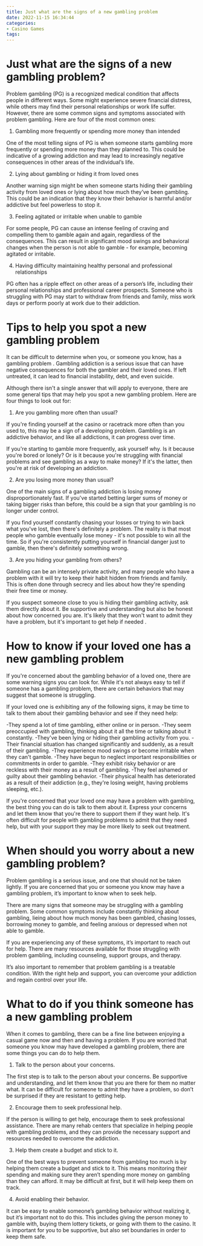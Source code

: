 ```yaml
---
title: Just what are the signs of a new gambling problem
date: 2022-11-15 16:34:44
categories:
- Casino Games
tags:
---
```



#  Just what are the signs of a new gambling problem?

Problem gambling (PG) is a recognized medical condition that affects people in different ways. Some might experience severe financial distress, while others may find their personal relationships or work life suffer. However, there are some common signs and symptoms associated with problem gambling. Here are four of the most common ones:

1. Gambling more frequently or spending more money than intended

One of the most telling signs of PG is when someone starts gambling more frequently or spending more money than they planned to. This could be indicative of a growing addiction and may lead to increasingly negative consequences in other areas of the individual’s life.

2. Lying about gambling or hiding it from loved ones

Another warning sign might be when someone starts hiding their gambling activity from loved ones or lying about how much they’ve been gambling. This could be an indication that they know their behavior is harmful and/or addictive but feel powerless to stop it.

3. Feeling agitated or irritable when unable to gamble

For some people, PG can cause an intense feeling of craving and compelling them to gamble again and again, regardless of the consequences. This can result in significant mood swings and behavioral changes when the person is not able to gamble - for example, becoming agitated or irritable.

4. Having difficulty maintaining healthy personal and professional relationships

PG often has a ripple effect on other areas of a person’s life, including their personal relationships and professional career prospects. Someone who is struggling with PG may start to withdraw from friends and family, miss work days or perform poorly at work due to their addiction.

#  Tips to help you spot a new gambling problem

It can be difficult to determine when you, or someone you know, has a gambling problem . Gambling addiction is a serious issue that can have negative consequences for both the gambler and their loved ones. If left untreated, it can lead to financial instability, debt, and even suicide.

Although there isn't a single answer that will apply to everyone, there are some general tips that may help you spot a new gambling problem. Here are four things to look out for:

1) Are you gambling more often than usual?

If you're finding yourself at the casino or racetrack more often than you used to, this may be a sign of a developing problem. Gambling is an addictive behavior, and like all addictions, it can progress over time.

If you're starting to gamble more frequently, ask yourself why. Is it because you're bored or lonely? Or is it because you're struggling with financial problems and see gambling as a way to make money? If it's the latter, then you're at risk of developing an addiction.

2) Are you losing more money than usual?

One of the main signs of a gambling addiction is losing money disproportionately fast. If you've started betting larger sums of money or taking bigger risks than before, this could be a sign that your gambling is no longer under control.

If you find yourself constantly chasing your losses or trying to win back what you've lost, then there's definitely a problem. The reality is that most people who gamble eventually lose money - it's not possible to win all the time. So if you're consistently putting yourself in financial danger just to gamble, then there's definitely something wrong.

3) Are you hiding your gambling from others?

Gambling can be an intensely private activity, and many people who have a problem with it will try to keep their habit hidden from friends and family. This is often done through secrecy and lies about how they're spending their free time or money.

If you suspect someone close to you is hiding their gambling activity, ask them directly about it. Be supportive and understanding but also be honest about how concerned you are. It's likely that they won't want to admit they have a problem, but it's important to get help if needed .

#  How to know if your loved one has a new gambling problem

If you're concerned about the gambling behavior of a loved one, there are some warning signs you can look for. While it's not always easy to tell if someone has a gambling problem, there are certain behaviors that may suggest that someone is struggling.

If your loved one is exhibiting any of the following signs, it may be time to talk to them about their gambling behavior and see if they need help:

-They spend a lot of time gambling, either online or in person.
-They seem preoccupied with gambling, thinking about it all the time or talking about it constantly.
-They've been lying or hiding their gambling activity from you.
-Their financial situation has changed significantly and suddenly, as a result of their gambling.
-They experience mood swings or become irritable when they can't gamble.
-They have begun to neglect important responsibilities or commitments in order to gamble.
-They exhibit risky behavior or are reckless with their money as a result of gambling.
-They feel ashamed or guilty about their gambling behavior.
-Their physical health has deteriorated as a result of their addiction (e.g., they're losing weight, having problems sleeping, etc.).

If you're concerned that your loved one may have a problem with gambling, the best thing you can do is talk to them about it. Express your concerns and let them know that you're there to support them if they want help. It's often difficult for people with gambling problems to admit that they need help, but with your support they may be more likely to seek out treatment.

#  When should you worry about a new gambling problem?

Problem gambling is a serious issue, and one that should not be taken lightly. If you are concerned that you or someone you know may have a gambling problem, it’s important to know when to seek help.

There are many signs that someone may be struggling with a gambling problem. Some common symptoms include constantly thinking about gambling, lieing about how much money has been gambled, chasing losses, borrowing money to gamble, and feeling anxious or depressed when not able to gamble.

If you are experiencing any of these symptoms, it’s important to reach out for help. There are many resources available for those struggling with problem gambling, including counseling, support groups, and therapy.

It’s also important to remember that problem gambling is a treatable condition. With the right help and support, you can overcome your addiction and regain control over your life.

#  What to do if you think someone has a new gambling problem

When it comes to gambling, there can be a fine line between enjoying a casual game now and then and having a problem. If you are worried that someone you know may have developed a gambling problem, there are some things you can do to help them.

1. Talk to the person about your concerns.

The first step is to talk to the person about your concerns. Be supportive and understanding, and let them know that you are there for them no matter what. It can be difficult for someone to admit they have a problem, so don’t be surprised if they are resistant to getting help.

2. Encourage them to seek professional help.

If the person is willing to get help, encourage them to seek professional assistance. There are many rehab centers that specialize in helping people with gambling problems, and they can provide the necessary support and resources needed to overcome the addiction.

3. Help them create a budget and stick to it.

One of the best ways to prevent someone from gambling too much is by helping them create a budget and stick to it. This means monitoring their spending and making sure they aren’t spending more money on gambling than they can afford. It may be difficult at first, but it will help keep them on track.

4. Avoid enabling their behavior.

It can be easy to enable someone’s gambling behavior without realizing it, but it’s important not to do this. This includes giving the person money to gamble with, buying them lottery tickets, or going with them to the casino. It is important for you to be supportive, but also set boundaries in order to keep them safe.